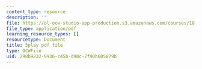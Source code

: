 ```yaml
---
content_type: resource
description: ''
file: https://ol-ocw-studio-app-production.s3.amazonaws.com/courses/18-06sc-linear-algebra-fall-2011/298b92329936c45bd90c7f90b605879b_HgC1l_6ySkc.pdf
file_type: application/pdf
learning_resource_types: []
resourcetype: Document
title: 3play pdf file
type: OCWFile
uid: 298b9232-9936-c45b-d90c-7f90b605879b
---
```

